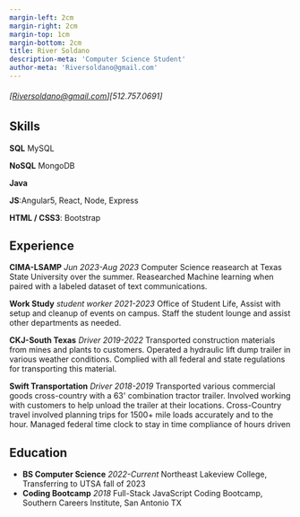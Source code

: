 ```yaml
---
margin-left: 2cm
margin-right: 2cm
margin-top: 1cm
margin-bottom: 2cm
title: River Soldano
description-meta: 'Computer Science Student'
author-meta: 'Riversoldano@gmail.com'
---
```


###### [Riversoldano@gmail.com][512.757.0691]

## Skills
**SQL** MySQL

**NoSQL** MongoDB

**Java** 

**JS**:Angular5, React, Node, Express

**HTML / CSS3**: Bootstrap

## Experience
**CIMA-LSAMP** *Jun 2023-Aug 2023* Computer Science reasearch at Texas State University over the summer. Reasearched Machine learning when paired with a labeled dataset of text communications.

**Work Study** *student worker* *2021-2023* Office of Student Life, Assist with setup and cleanup of events on campus. Staff the student lounge and assist other departments as needed.

**CKJ-South Texas** *Driver* *2019-2022* Transported construction materials from mines and plants to customers. Operated a hydraulic lift dump trailer in various weather conditions. Complied with all federal and state regulations for transporting this material.

**Swift Transportation** *Driver* *2018-2019* Transported various commercial 
goods cross-country with a 63' combination tractor trailer. Involved working with customers to help unload the trailer at their locations. Cross-Country travel involved planning trips for 1500+ mile loads accurately and to the hour. Managed federal time clock to stay in time compliance of hours driven

## Education 
- **BS Computer Science** *2022-Current* Northeast Lakeview College, Transferring to UTSA fall of 2023
- **Coding Bootcamp** *2018* Full-Stack JavaScript Coding Bootcamp, Southern Careers Institute, San Antonio TX
